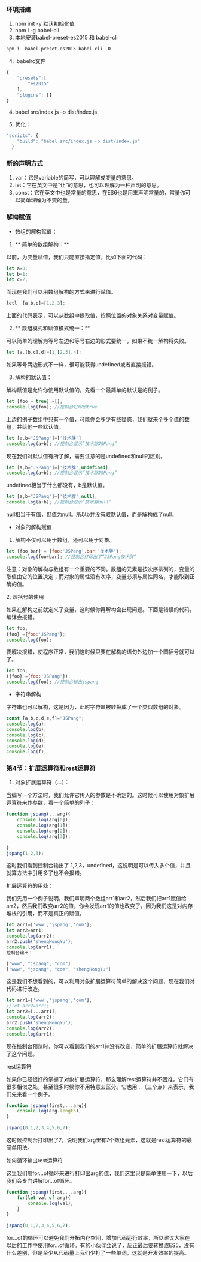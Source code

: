 ### 环境搭建

1. npm init -y 默认初始化值
2. npm i -g babel-cli
3. 本地安装babel-preset-es2015 和 babel-cli


```js
npm i  babel-preset-es2015 babel-cli -D
```
4. .babelrc文件

```js
{
    "presets":[
        "es2015"
    ],
    "plugins": []
}

```

4. babel src/index.js -o dist/index.js

5. 优化：

```js
"scripts": {
    "build": "babel src/index.js -o dist/index.js"
  }

```

### 新的声明方式

1. var：它是variable的简写，可以理解成变量的意思。
2. let：它在英文中是“让”的意思，也可以理解为一种声明的意思。
3. const：它在英文中也是常量的意思，在ES6也是用来声明常量的，常量你可以简单理解为不变的量。


### 解构赋值

- 数组的解构赋值：

1. ** 简单的数组解构：**

以前，为变量赋值，我们只能直接指定值。比如下面的代码：
```js
let a=0;
let b=1;
let c=2;
```

而现在我们可以用数组解构的方式来进行赋值。

```js
letl  [a,b,c]=[1,2,3];
```

上面的代码表示，可以从数组中提取值，按照位置的对象关系对变量赋值。

2. ** 数组模式和赋值模式统一：**

可以简单的理解为等号左边和等号右边的形式要统一，如果不统一解构将失败。

```js
let [a,[b,c],d]=[1,[2,3],4];
```
如果等号两边形式不一样，很可能获得undefined或者直接报错。

3. 解构的默认值：

解构赋值是允许你使用默认值的，先看一个最简单的默认是的例子。
```js
let [foo = true] =[];
console.log(foo); //控制台打印出true
```
上边的例子数组中只有一个值，可能你会多少有些疑惑，我们就来个多个值的数组，并给他一些默认值。
```js
let [a,b="JSPang"]=['技术胖']
console.log(a+b); //控制台显示“技术胖JSPang”
```
现在我们对默认值有所了解，需要注意的是undefined和null的区别。
```js
let [a,b="JSPang"]=['技术胖',undefined];
console.log(a+b); //控制台显示“技术胖JSPang”
```
undefined相当于什么都没有，b是默认值。
```js
let [a,b="JSPang"]=['技术胖',null];
console.log(a+b); //控制台显示“技术胖null”
```
null相当于有值，但值为null。所以b并没有取默认值，而是解构成了null。

- 对象的解构赋值

1. 解构不仅可以用于数组，还可以用于对象。
```js
let {foo,bar} = {foo:'JSPang',bar:'技术胖'};
console.log(foo+bar); //控制台打印出了“JSPang技术胖”
```
注意：对象的解构与数组有一个重要的不同。数组的元素是按次序排列的，变量的取值由它的位置决定；而对象的属性没有次序，变量必须与属性同名，才能取到正确的值。

2, 圆括号的使用

如果在解构之前就定义了变量，这时候你再解构会出现问题。下面是错误的代码，编译会报错。
```js
let foo;
{foo} ={foo:'JSPang'};
console.log(foo);
```
要解决报错，使程序正常，我们这时候只要在解构的语句外边加一个圆括号就可以了。
```js
let foo;
({foo} ={foo:'JSPang'});
console.log(foo); //控制台输出jspang
```
- 字符串解构

字符串也可以解构，这是因为，此时字符串被转换成了一个类似数组的对象。
```js
const [a,b,c,d,e,f]="JSPang";
console.log(a);
console.log(b);
console.log(c);
console.log(d);
console.log(e);
console.log(f);
```

### 第4节：扩展运算符和rest运算符

1. 对象扩展运算符（…）：

当编写一个方法时，我们允许它传入的参数是不确定的。这时候可以使用对象扩展运算符来作参数，看一个简单的列子：
```js
function jspang(...arg){
    console.log(arg[0]);
    console.log(arg[1]);
    console.log(arg[2]);
    console.log(arg[3]);
 
}
jspang(1,2,3);
```
这时我们看到控制台输出了 1,2,3，undefined，这说明是可以传入多个值，并且就算方法中引用多了也不会报错。

扩展运算符的用处：

我们先用一个例子说明，我们声明两个数组arr1和arr2，然后我们把arr1赋值给arr2，然后我们改变arr2的值，你会发现arr1的值也改变了，因为我们这是对内存堆栈的引用，而不是真正的赋值。
```js
let arr1=['www','jspang','com'];
let arr2=arr1;
console.log(arr2);
arr2.push('shengHongYu');
console.log(arr1);
控制台输出：

["www", "jspang", "com"]
["www", "jspang", "com", "shengHongYu"]
```
这是我们不想看到的，可以利用对象扩展运算符简单的解决这个问题，现在我们对代码进行改造。
```js
let arr1=['www','jspang','com'];
//let arr2=arr1;
let arr2=[...arr1];
console.log(arr2);
arr2.push('shengHongYu');
console.log(arr2);
console.log(arr1);
```
现在控制台预览时，你可以看到我们的arr1并没有改变，简单的扩展运算符就解决了这个问题。

rest运算符

如果你已经很好的掌握了对象扩展运算符，那么理解rest运算符并不困难，它们有很多相似之处，甚至很多时候你不用特意去区分。它也用…（三个点）来表示，我们先来看一个例子。
```js
function jspang(first,...arg){
    console.log(arg.length);
}
 
jspang(0,1,2,3,4,5,6,7);
```
这时候控制台打印出了7，说明我们arg里有7个数组元素，这就是rest运算符的最简单用法。

如何循环输出rest运算符

这里我们用for…of循环来进行打印出arg的值，我们这里只是简单使用一下，以后我们会专门讲解for…of循环。
```js
function jspang(first,...arg){
    for(let val of arg){
        console.log(val);
    }
}
 
jspang(0,1,2,3,4,5,6,7);
```
for…of的循环可以避免我们开拓内存空间，增加代码运行效率，所以建议大家在以后的工作中使用for…of循环。有的小伙伴会说了，反正最后要转换成ES5，没有什么差别，但是至少从代码量上我们少打了一些单词，这就是开发效率的提高。